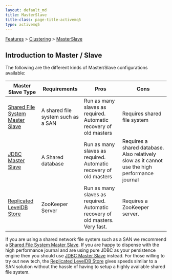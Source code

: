 ```yaml
---
layout: default_md
title: MasterSlave
title-class: page-title-activemq5
type: activemq5
---
```


 [Features](features) > [Clustering](clustering) > [MasterSlave](masterslave)

Introduction to Master / Slave
------------------------------

The following are the different kinds of Master/Slave configurations available:

Master Slave Type|Requirements|Pros|Cons
---|---|---|---
[Shared File System Master Slave](shared-file-system-master-slave)|A shared file system such as a SAN|Run as many slaves as required. Automatic recovery of old masters|Requires shared file system
[JDBC Master Slave](jdbc-master-slave)|A Shared database|Run as many slaves as required. Automatic recovery of old masters|Requires a shared database. Also relatively slow as it cannot use the high performance journal
[Replicated LevelDB Store](replicated-Features/PersistenceFeatures/Persistence/Features/Persistence/leveldb-store)|ZooKeeper Server|Run as many slaves as required. Automatic recovery of old masters. Very fast.|Requires a ZooKeeper server.

If you are using a shared network file system such as a SAN we recommend a [Shared File System Master Slave](shared-file-system-master-slave). If you are happy to dispense with the high performance journal and are using pure JDBC as your persistence engine then you should use [JDBC Master Slave](jdbc-master-slave) instead. For those willing to try out new tech, the [Replicated LevelDB Store](leveldb-store) gives speeds similar to a SAN solution without the hassle of having to setup a highly available shared file system.

